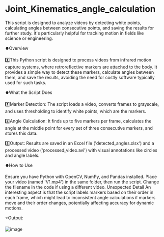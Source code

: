 # Joint_Kinematics_angle_calculation
This script is designed to analyze videos by detecting white points, calculating angles between consecutive points, and saving the results for further study. It's particularly helpful for tracking motion in fields like science or engineering.

⏺️Overview

  1️⃣This Python script is designed to process videos from infrared motion capture systems, where retroreflective markers are attached to the body. It provides a simple way to detect these markers, calculate angles between        them, and save the results, avoiding the need for costly software typically used for such tasks.

⏺️What the Script Does

  1️⃣Marker Detection: The script loads a video, converts frames to grayscale, and uses thresholding to identify white points, which are the markers. 
  
  2️⃣Angle Calculation: It finds up to five markers per frame, calculates the angle at the middle point for every set of three consecutive markers, and stores this data.
  
  3️⃣Output: Results are saved in an Excel file ('detected_angles.xlsx') and a processed video ('processed_video.avi') with visual annotations like circles and angle labels.
  

⏺️How to Use

Ensure you have Python with OpenCV, NumPy, and Pandas installed. Place your video (named 'V1.mp4') in the same folder, then run the script. Change the filename in the code if using a different video.
Unexpected Detail
An interesting aspect is that the script labels markers based on their order in each frame, which might lead to inconsistent angle calculations if markers move and their order changes, potentially affecting accuracy for dynamic motions.

⭐Output:

![image](https://github.com/user-attachments/assets/545a8c34-0704-4827-9278-2ff9471d7713)




